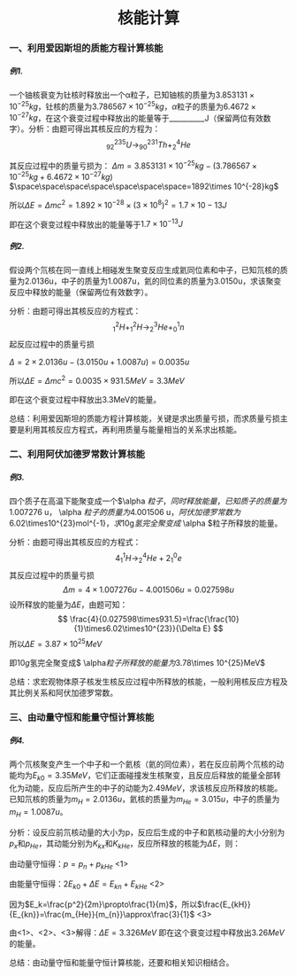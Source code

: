 
<h1 align="center">核能计算</h1>

### 一、利用爱因斯坦的质能方程计算核能

##### 例1.

一个铀核衰变为钍核时释放出一个α粒子，已知铀核的质量为$3.853131\times 10^{-25}kg$，钍核的质量为$3.786567\times 10^{-25}kg$，$\alpha$粒子的质量为$6.4672\times 10^{-27}kg$，在这个衰变过程中释放出的能量等于__________J（保留两位有效数字）。分析：由题可得出其核反应的方程为：
$$
^{235}_{92}U \rightarrow ^{231}_{90}Th + ^4_2He
$$

其反应过程中的质量亏损为：
$\Delta m = 3.853131\times 10^{-25}kg -(3.786567\times 10^{-25}kg + 6.4672\times 10^{-27}kg)$
$\space\space\space\space\space\space\space=1892\times 10^{-28}kg$

所以$\Delta E = \Delta mc^2 = 1.892 \times 10^{-28} \times (3\times10^8)^2=1.7\times10-13 J$

即在这个衰变过程中释放出的能量等于$1.7\times10^{-13}J$

##### 例2.

假设两个氘核在同一直线上相碰发生聚变反应生成氦同位素和中子，已知氘核的质量为2.0136u，中子的质量为1.0087u，氦的同位素的质量为3.0150u，求该聚变反应中释放的能量（保留两位有效数字）。

分析：由题可得出其核反应的方程式：
$$
^2_1H+^2_1H \rightarrow ^3_2He+^1_0n
$$
起反应过程中的质量亏损

$\Delta = 2\times 2.0136 u - (3.0150 u + 1.0087 u) = 0.0035 u$

所以$\Delta E = \Delta mc^2 = 0.0035\times 931.5MeV = 3.3MeV$

即在这个衰变过程中释放出3.3MeV的能量。

总结：利用爱因斯坦的质能方程计算核能，关键是求出质量亏损，而求质量亏损主要是利用其核反应方程式，再利用质量与能量相当的关系求出核能。

### 二、利用阿伏加德罗常数计算核能

##### 例3.

四个质子在高温下能聚变成一个$\alpha $粒子，同时释放能量，已知质子的质量为$1.007276 u$，$ \alpha $粒子的质量为$4.001506 u$，阿伏加德罗常数为$6.02\times10^{23}mol^{-1}$，求$10g$氢完全聚变成$ \alpha $粒子所释放的能量。

分析：由题可得出其核反应的方程式：
$$
4^1_1H \rightarrow ^4_2He+2^0_1e
$$
其反应过程中的质量亏损
$$
\Delta m = 4 \times 1.007276u-4.001506u=0.027598u
$$
设所释放的能量为$\Delta E$，由题可知：
$$
\frac{4}{0.027598\times931.5}=\frac{\frac{10}{1}\times6.02\times10^{23}}{\Delta E}
$$
所以$\Delta E=3.87\times 10^{25} MeV$

即$10g$氢完全聚变成$ \alpha$粒子所释放的能量为$3.78\times 10^{25}MeV$

总结：求宏观物体原子核发生核反应过程中所释放的核能，一般利用核反应方程及其比例关系和阿伏加德罗常数。

### 三、由动量守恒和能量守恒计算核能

##### 例4.

两个氘核聚变产生一个中子和一个氦核（氦的同位素），若在反应前两个氘核的动能均为$E_{k0}=3.35MeV$，它们正面碰撞发生核聚变，且反应后释放的能量全部转化为动能，反应后所产生的中子的动能为$2.49MeV$，求该核反应所释放的核能。已知氘核的质量为$m_H=2.0136u$，氦核的质量为$m_{He}=3.015u$，中子的质量为$m_H=1.0087u$。

分析：设反应前氘核动量的大小为p，反应后生成的中子和氦核动量的大小分别为$p_x$和$p_{He}$，其动能分别为$K_{kx}$和$K_{kHe}$，反应所释放的核能为$\Delta E$，则：

由动量守恒得：$p=p_n+p_{kHe}$	<1>

由能量守恒得：$2E_{k0}+\Delta E = E_{kn}+E_{kHe}$	<2>

因为$E_k=\frac{p^2}{2m}\propto\frac{1}{m}$，所以$\frac{E_{kH}}{E_{kn}}=\frac{m_{He}}{m_{n}}\approx\frac{3}{1}$	<3>

由<1>、<2>、<3>解得：$\Delta E=3.326MeV$
即在这个衰变过程中释放出$3.26MeV$的能量。

总结：由动量守恒和能量守恒计算核能，还要和相关知识相结合。